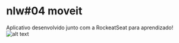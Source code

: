 # nlw#04  moveit
Aplicativo desenvolvido junto com a RockeatSeat para aprendizado!
![alt text](https://www.figma.com/file/Q1PXkt5OLHrIDJBxrGGgFY/Move.it-1.0-(Copy)?node-id=160%3A2761)


